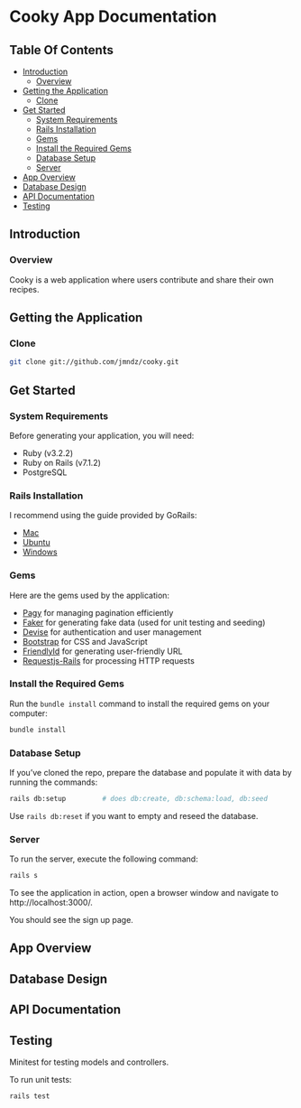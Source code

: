 # Cooky App Documentation

## Table Of Contents
<!--ts-->
* [Introduction](#introduction)
  * [Overview](#overview)
* [Getting the Application](#getting-the-application)
  * [Clone](#clone)
* [Get Started](#get-started)
  * [System Requirements](#system-requirements)
  * [Rails Installation](#rails-installation)
  * [Gems](#gems)
  * [Install the Required Gems](#install-the-required-gems)
  * [Database Setup](#database-setup)
  * [Server](#server)
* [App Overview](#app-overview)
* [Database Design](#database-design)
* [API Documentation](#api-documentation)
* [Testing](#testing)
<!--te-->

## **Introduction**
### **Overview**
Cooky is a web application where users contribute and share their own recipes.

## **Getting the Application**
### **Clone**
```bash
git clone git://github.com/jmndz/cooky.git
```

## **Get Started**
### **System Requirements**
Before generating your application, you will need:
- Ruby (v3.2.2)
- Ruby on Rails (v7.1.2)
- PostgreSQL

### **Rails Installation**
I recommend using the guide provided by GoRails:
- [Mac](https://gorails.com/setup/macos/13-ventura)
- [Ubuntu](https://gorails.com/setup/ubuntu/22.04)
- [Windows](https://gorails.com/setup/windows/10)

### **Gems**
Here are the gems used by the application:
- [Pagy](https://github.com/ddnexus/pagy#pagy) for managing pagination efficiently
- [Faker](https://github.com/faker-ruby/faker#faker) for generating fake data (used for unit testing and seeding)
- [Devise](http://github.com/plataformatec/devise) for authentication and user management
- [Bootstrap](https://github.com/twbs/bootstrap-rubygem#bootstrap-ruby-gem--) for CSS and JavaScript
- [FriendlyId](https://github.com/norman/friendly_id#friendlyid) for generating user-friendly URL
- [Requestjs-Rails](https://github.com/rails/requestjs-rails#requestjs-for-rails) for processing HTTP requests

### **Install the Required Gems**
Run the `bundle install` command to install the required gems on your computer:
```bash
bundle install
```

### Database Setup
If you’ve cloned the repo, prepare the database and populate it with data by running the commands:
```bash
rails db:setup         # does db:create, db:schema:load, db:seed
```
Use `rails db:reset` if you want to empty and reseed the database.

### Server
To run the server, execute the following command:
```bash
rails s
```
To see the application in action, open a browser window and navigate to http://localhost:3000/.

You should see the sign up page.

## App Overview

## Database Design

## API Documentation

## Testing
Minitest for testing models and controllers.

To run unit tests:
```bash
rails test
```
